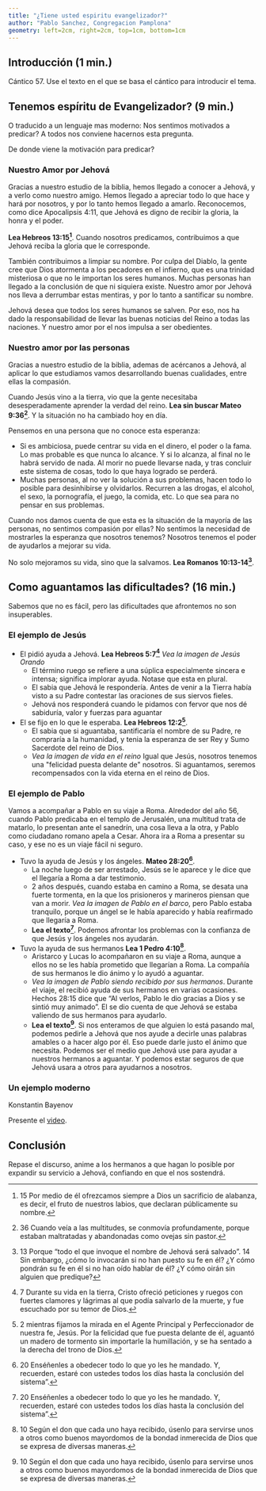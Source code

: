 ```yaml
---
title: "¿Tiene usted espiritu evangelizador?"
author: "Pablo Sanchez, Congregacion Pamplona"
geometry: left=2cm, right=2cm, top=1cm, bottom=1cm
---
```


<!--
{{{ Notas

Nota al orador: Ayude al auditorio a entender que la obra mas importante que se
esta llevando a cabo hoy es la evangelizacion. Muestre que centenares de miles
estan respondiendo a la invitacion de ser evangelizadores de tiempo completo.
Inste a todos a que emprendan la de tiempo completo si pueden, con la confianza
de que es obra de evangelizar la voluntad de Jehová y de que el los sostendra

* la obra mas importante que se esta llevando a cabo hoy es la evangelizacion
* esta obra es la voluntad de Jehová
* el nos sostendra

Estructura del discurso
=======================

1. Introducción
2. Tenemos espiritu de Evangelizador? De donde viene la motivacion para
   predicar?
3. Como nos ayuda Jehová a aguantar?
	* El ejemplo de Jesús
		* https://wol.jw.org/es/wol/d/r4/lp-s/1102007048
	* El ejemplo de Pablo
		* https://wol.jw.org/es/wol/d/r4/lp-s/2020642
	* Un ejemplo moderno si lo encuentro
4. Conclusion: Hagamos lo posible por expandir nuestro servicio a Jehová,
   confiando en que el nos sostendra

}}}
-->

Introducción (1 min.)
---------------------

Cántico 57. Use el texto en el que se basa el cántico para introducir el tema.

<!--
Noticias de la semana que pueden servirme. Estas tendran que cambiar cada vez
que presente el discurso.

* Esta semana hubo un intento de golpe de estado por parte del ejercito en
  Bolivia
-->

Tenemos espíritu de Evangelizador? (9 min.)
-------------------------------------------

O traducido a un lenguaje mas moderno: Nos sentimos motivados a predicar?
A todos nos conviene hacernos esta pregunta.

De donde viene la motivación para predicar?

### Nuestro Amor por Jehová

Gracias a nuestro estudio de la biblia, hemos llegado a conocer a Jehová,
y a verlo como nuestro amigo. Hemos llegado a apreciar todo lo que hace y hará
por nosotros, y por lo tanto hemos llegado a amarlo. Reconocemos, como dice
Apocalipsis 4:11, que Jehová es digno de recibir la gloria, la honra y el
poder.

**Lea Hebreos 13:15[^1]**. Cuando nosotros predicamos, contribuimos a que
Jehová reciba la gloria que le corresponde.

También contribuimos a limpiar su nombre. Por culpa del Diablo, la gente cree
que Dios atormenta a los pecadores en el infierno, que es una trinidad
misteriosa o que no le importan los seres humanos. Muchas personas han llegado
a la conclusión de que ni siquiera existe. Nuestro amor por Jehová nos lleva
a derrumbar estas mentiras, y por lo tanto a santificar su nombre.

Jehová desea que todos los seres humanos se salven. Por eso, nos ha dado la
responsabilidad de llevar las buenas noticias del Reino a todas las naciones.
Y nuestro amor por el nos impulsa a ser obedientes.

[^1]: 15 Por medio de él ofrezcamos siempre a Dios un sacrificio de alabanza,
es decir, el fruto de nuestros labios, que declaran públicamente su nombre.

### Nuestro amor por las personas

Gracias a nuestro estudio de la biblia, ademas de acércanos a Jehová, al
aplicar lo que estudiamos vamos desarrollando buenas cualidades, entre ellas la
compasión.

Cuando Jesús vino a la tierra, vio que la gente necesitaba desesperadamente
aprender la verdad del reino. **Lea sin buscar Mateo 9:36[^2]**. Y la situación
no ha cambiado hoy en día.

[^2]: 36 Cuando veía a las multitudes, se conmovía profundamente, porque
estaban maltratadas y abandonadas como ovejas sin pastor.

Pensemos en una persona que no conoce esta esperanza:

* Si es ambiciosa, puede centrar su vida en el dinero, el poder o la fama. Lo
  mas probable es que nunca lo alcance. Y si lo alcanza, al final no le habrá
  servido de nada. Al morir no puede llevarse nada, y tras concluir este
  sistema de cosas, todo lo que haya logrado se perderá.
* Muchas personas, al no ver la solución a sus problemas, hacen todo lo posible
  para desinhibirse y olvidarlos. Recurren a las drogas, el alcohol, el sexo,
  la pornografía, el juego, la comida, etc. Lo que sea para no pensar en sus
  problemas.

Cuando nos damos cuenta de que esta es la situación de la mayoría de las
personas, no sentimos compasión por ellas? No sentimos la necesidad de
mostrarles la esperanza que nosotros tenemos? Nosotros tenemos el poder de
ayudarlos a mejorar su vida.

No solo mejoramos su vida, sino que la salvamos. **Lea Romanos 10:13-14[^3]**.

[^3]: 13 Porque “todo el que invoque el nombre de Jehová será salvado”. 14 Sin
embargo, ¿cómo lo invocarán si no han puesto su fe en él? ¿Y cómo pondrán su fe
en él si no han oído hablar de él? ¿Y cómo oirán sin alguien que predique?

Como aguantamos las dificultades? (16 min.)
-------------------------------------------

Sabemos que no es fácil, pero las dificultades que afrontemos no son
insuperables.

### El ejemplo de Jesús

* El pidió ayuda a Jehová. **Lea Hebreos 5:7[^4]** *Vea la imagen de Jesús
  Orando*
	* El término ruego se refiere a una súplica especialmente sincera
	  e intensa; significa implorar ayuda. Notase que esta en plural.
	* El sabia que Jehová le respondería. Antes de venir a la Tierra había
	  visto a su Padre contestar las oraciones de sus siervos fieles.
	* Jehová nos responderá cuando le pidamos con fervor que nos dé sabiduría,
	  valor y fuerzas para aguantar 
* El se fijo en lo que le esperaba. **Lea Hebreos 12:2[^5]**.
	* El sabia que si aguantaba, santificaría el nombre de su Padre,
	  re compraría a la humanidad, y tenia la esperanza de ser Rey y Sumo
	  Sacerdote del reino de Dios.
	* *Vea la imagen de vida en el reino* Igual que Jesús, nosotros
	  tenemos una "felicidad puesta delante de" nosotros. Si aguantamos,
	  seremos recompensados con la vida eterna en el reino de Dios.

[^4]: 7 Durante su vida en la tierra, Cristo ofreció peticiones y ruegos con
fuertes clamores y lágrimas al que podía salvarlo de la muerte, y fue escuchado
por su temor de Dios.

[^5]: 2 mientras fijamos la mirada en el Agente Principal y Perfeccionador de
nuestra fe, Jesús. Por la felicidad que fue puesta delante de él, aguantó un
madero de tormento sin importarle la humillación, y se ha sentado a la derecha
del trono de Dios.

### El ejemplo de Pablo

Vamos a acompañar a Pablo en su viaje a Roma. Alrededor del año 56, cuando
Pablo predicaba en el templo de Jerusalén, una multitud trata de matarlo, lo
presentan ante el sanedrín, una cosa lleva a la otra, y Pablo como ciudadano
romano apela a Cesar. Ahora ira a Roma a presentar su caso, y ese no es un
viaje fácil ni seguro.

* Tuvo la ayuda de Jesús y los ángeles. **Mateo 28:20[^6]**.
	* La noche luego de ser arrestado, Jesús se le aparece y le dice que el
	  llegaría a Roma a dar testimonio.
	* 2 años después, cuando estaba en camino a Roma, se desata una fuerte
	  tormenta, en la que los prisioneros y marineros piensan que van a morir.
	  *Vea la imagen de Pablo en el barco*, pero Pablo estaba tranquilo, porque
	  un ángel se le había aparecido y había reafirmado que llegaría a Roma.
	* **Lea el texto[^6]**. Podemos afrontar los problemas con la confianza de
	  que Jesús y los ángeles nos ayudarán.
* Tuvo la ayuda de sus hermanos **Lea 1 Pedro 4:10[^7]**.
	* Aristarco y Lucas lo acompañaron en su viaje a Roma, aunque a ellos no se
	  les había prometido que llegarían a Roma. La compañía de sus hermanos le
	  dio ánimo y lo ayudó a aguantar.
	* *Vea la imagen de Pablo siendo recibido por sus hermanos*. Durante el
	  viaje, el recibió ayuda de sus hermanos en varias ocasiones. Hechos 28:15
	  dice que “Al verlos, Pablo le dio gracias a Dios y se sintió muy
	  animado”. El se dio cuenta de que Jehová se estaba valiendo de sus
	  hermanos para ayudarlo.
	* **Lea el texto[^7]**. Si nos enteramos de que alguien lo está pasando
	  mal, podemos pedirle a Jehová que nos ayude a decirle unas palabras
	  amables o a hacer algo por él. Eso puede darle justo el ánimo que
	  necesita. Podemos ser el medio que Jehová use para ayudar a nuestros
	  hermanos a aguantar. Y podemos estar seguros de que Jehová usara a otros
	  para ayudarnos a nosotros.

[^6]: 20 Enséñenles a obedecer todo lo que yo les he mandado. Y, recuerden,
estaré con ustedes todos los días hasta la conclusión del sistema”.

[^7]: 10 Según el don que cada uno haya recibido, úsenlo para servirse unos
a otros como buenos mayordomos de la bondad inmerecida de Dios que se expresa
de diversas maneras.

### Un ejemplo moderno

Konstantin Bayenov

Presente el
[video](https://www.jw.org/es/biblioteca/videos/#es/mediaitems/VODIntExpEndurance/pub-jwbcov20_17_VIDEO).

Conclusión
----------

Repase el discurso, anime a los hermanos a que hagan lo posible por expandir su
servicio a Jehová, confiando en que el nos sostendrá.

<!-- {{{ Vim
vim: conceallevel=0 : foldmethod=marker: spell: spelllang=es_es :
}}} -->
